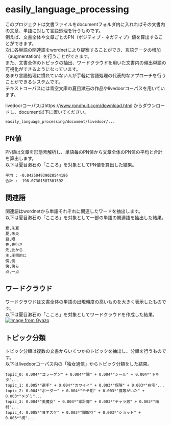 # easily_language_processing
このプロジェクトは文書ファイルをdocumentフォルダ内に入れればその文書内の文章、単語に対して言語処理を行うものです。  
例えば、文書全体や文章ごとのPN（ポジティブ・ネガティブ）値を算出することができます。  
次に各単語の関連語をwordnetにより提案することができ、言語データの増加（augmentation）を行うことができます。  
また、文書全体のトピックの抽出、ワードクラウドを用いた文書内の頻出単語の可視化ができるようになっています。  
あまり言語処理に慣れていない人が手軽に言語処理の代表的なアプローチを行うことができるシステムです。  
テキストコーパスには青空文庫の夏目漱石の作品やlivedoorコーパスを用いています。  

livedoorコーパスはhttps://www.rondhuit.com/download.html からダウンロードし、document以下に置いてください。
```
easily_language_processing/document/livedoor/...
```

## PN値
PN値は文章を形態素解析し、単語毎のPN値から文章全体のPN値の平均と合計を算出します。  
以下は夏目漱石の「こころ」を対象としてPN値を算出した結果。
```
平均 : -0.042504939028544186
合計 : -198.07301587301592
```

## 関連語
関連語はwordnetから単語それぞれに関連したワードを抽出します。  
以下は夏目漱石の「こころ」を対象として一部の単語の関連語を抽出した結果。
```
夏,朱夏
夏,朱炎
目,眼
先,先行き
先,此から
主,圧倒的に
傍,側
傍,傍ら
点,一点
```

## ワードクラウド
ワードクラウドは文書全体の単語の出現頻度の高いものを大きく表示したものです。  
以下は夏目漱石の「こころ」を対象としてワードクラウドを作成した結果。
[![Image from Gyazo](https://i.gyazo.com/5e94a9834e847c47e6d4c7b3a42b2092.png)](https://gyazo.com/5e94a9834e847c47e6d4c7b3a42b2092)

## トピック分類
トピック分類は複数の文書からいくつかのトピックを抽出し、分類を行うものです。  
以下はlivedoorコーパス内の「独女通信」からトピック分類をした結果。
```
topic_0: 0.004*"コラーゲン" + 0.004*"隙" + 0.004*"シール" + 0.004*"下ネタ"...
topic_1: 0.005*"選手" + 0.004*"カワイイ" + 0.003*"保険" + 0.003*"在宅"...
topic_2: 0.004*"ボーダー" + 0.004*"モテ期" + 0.003*"僕等がいた" + 0.003*"メグミ"...
topic_3: 0.004*"美魔女" + 0.004*"家計簿" + 0.003*"チャラ男" + 0.003*"梅村"...
topic_4: 0.005*"ヨネスケ" + 0.003*"間取り" + 0.003*"ショット" + 0.003*"椀"...
```

